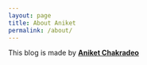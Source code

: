 ```yaml
---
layout: page
title: About Aniket
permalink: /about/
---
```


This blog is made by **[Aniket Chakradeo](https://www.youtube.com/channel/UCAytMRnhouSJnHhf4ZHsd2g/featured)**
